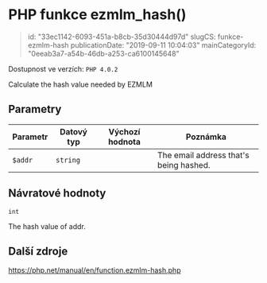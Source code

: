PHP funkce ezmlm_hash()
================================

> id: "33ec1142-6093-451a-b8cb-35d30444d97d"
> slugCS: funkce-ezmlm-hash
> publicationDate: "2019-09-11 10:04:03"
> mainCategoryId: "0eeab3a7-a54b-46db-a253-ca6100145648"

Dostupnost ve verzích: `PHP 4.0.2`

Calculate the hash value needed by EZMLM


Parametry
--------------

| Parametr | Datový typ | Výchozí hodnota | Poznámka |
|-----|-----|-----|-----|
| `$addr` | `string` |  | The email address that's being hashed. |


Návratové hodnoty
----------------

`int`

The hash value of addr.

Další zdroje
------------

https://php.net/manual/en/function.ezmlm-hash.php
